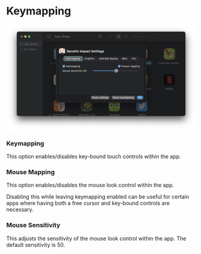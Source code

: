 # Keymapping

![Keymapping](../images/keymapping_settings.png)

### Keymapping

This option enables/disables key-bound touch controls within the app.

### Mouse Mapping

This option enables/disables the mouse look control within the app. 

Disabling this while leaving keymapping enabled can be useful for certain apps where having both a free cursor and key-bound controls are necessary.

### Mouse Sensitivity

This adjusts the sensitivity of the mouse look control within the app. The default sensitivity is 50.